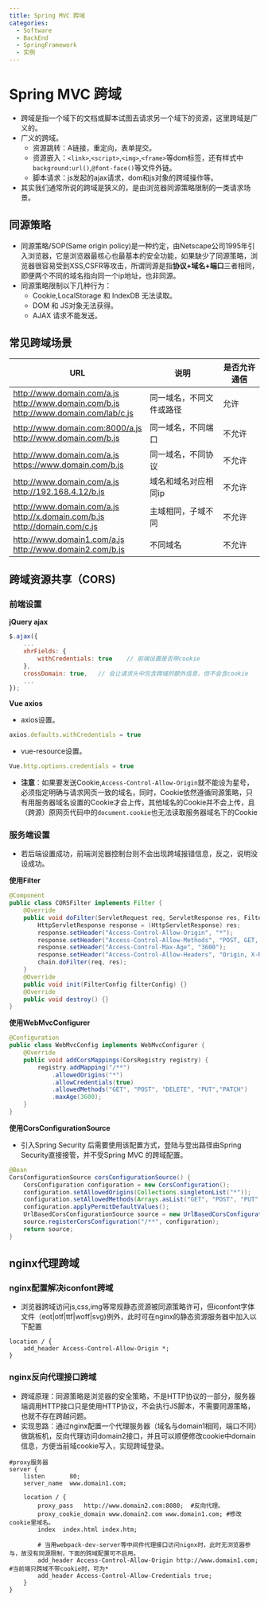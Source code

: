 ```yaml
---
title: Spring MVC 跨域
categories:
  - Software
  - BackEnd
  - SpringFramework
  - 实例
---
```

# Spring MVC 跨域

- 跨域是指一个域下的文档或脚本试图去请求另一个域下的资源，这里跨域是广义的。
- 广义的跨域。
    - 资源跳转：A链接，重定向，表单提交。
    - 资源嵌入：`<link>`,`<script>`,`<img>`,`<frame>`等dom标签，还有样式中`background:url()`,`@font-face()`等文件外链。
    - 脚本请求：js发起的ajax请求，dom和js对象的跨域操作等。
- 其实我们通常所说的跨域是狭义的，是由浏览器同源策略限制的一类请求场景。

## 同源策略

- 同源策略/SOP(Same origin policy)是一种约定，由Netscape公司1995年引入浏览器，它是浏览器最核心也最基本的安全功能，如果缺少了同源策略，浏览器很容易受到XSS,CSFR等攻击，所谓同源是指**协议+域名+端口**三者相同，即便两个不同的域名指向同一个ip地址，也非同源。
- 同源策略限制以下几种行为：
    - Cookie,LocalStorage 和 IndexDB 无法读取。
    - DOM 和 JS对象无法获得。
    - AJAX 请求不能发送。

## 常见跨域场景

| URL                                                          | 说明                     | 是否允许通信 |
| ------------------------------------------------------------ | ------------------------ | ------------ |
| http://www.domain.com/a.js<br/>http://www.domain.com/b.js<br/>http://www.domain.com/lab/c.js | 同一域名，不同文件或路径 | 允许         |
| http://www.domain.com:8000/a.js<br/>http://www.domain.com/b.js | 同一域名，不同端口       | 不允许       |
| http://www.domain.com/a.js<br/>https://www.domain.com/b.js   | 同一域名，不同协议       | 不允许       |
| http://www.domain.com/a.js<br/>http://192.168.4.12/b.js      | 域名和域名对应相同ip     | 不允许       |
| http://www.domain.com/a.js<br/>http://x.domain.com/b.js<br/>http://domain.com/c.js | 主域相同，子域不同       | 不允许       |
| http://www.domain1.com/a.js<br/>http://www.domain2.com/b.js  | 不同域名                 | 不允许       |

##  跨域资源共享（CORS)

###  前端设置

**jQuery ajax**

```js
$.ajax({
    ...
    xhrFields: {
        withCredentials: true    // 前端设置是否带cookie
    },
    crossDomain: true,   // 会让请求头中包含跨域的额外信息，但不会含cookie
    ...
});
```

**Vue axios**

- axios设置。

```js
axios.defaults.withCredentials = true
```

- vue-resource设置。

```js
Vue.http.options.credentials = true
```

- **注意**：如果要发送Cookie,`Access-Control-Allow-Origin`就不能设为星号，必须指定明确与请求网页一致的域名，同时，Cookie依然遵循同源策略，只有用服务器域名设置的Cookie才会上传，其他域名的Cookie并不会上传，且（跨源）原网页代码中的`document.cookie`也无法读取服务器域名下的Cookie

### 服务端设置

- 若后端设置成功，前端浏览器控制台则不会出现跨域报错信息，反之，说明没设成功。

**使用Filter**

```java
@Component
public class CORSFilter implements Filter {
    @Override
    public void doFilter(ServletRequest req, ServletResponse res, FilterChain chain) throws IOException, ServletException {
        HttpServletResponse response = (HttpServletResponse) res;
        response.setHeader("Access-Control-Allow-Origin", "*");
        response.setHeader("Access-Control-Allow-Methods", "POST, GET, OPTIONS, DELETE");
        response.setHeader("Access-Control-Max-Age", "3600");
        response.setHeader("Access-Control-Allow-Headers", "Origin, X-Requested-With, Content-Type, Accept");
        chain.doFilter(req, res);
    }
    @Override
    public void init(FilterConfig filterConfig) {}
    @Override
    public void destroy() {}
}
```

**使用WebMvcConfigurer**

```java
@Configuration
public class WebMvcConfig implements WebMvcConfigurer {
    @Override
    public void addCorsMappings(CorsRegistry registry) {
        registry.addMapping("/**")
            .allowedOrigins("*")
            .allowCredentials(true)
            .allowedMethods("GET", "POST", "DELETE", "PUT","PATCH")
            .maxAge(3600);
    }
}
```

**使用CorsConfigurationSource**

- 引入Spring Security 后需要使用该配置方式，登陆与登出路径由Spring Security直接接管，并不受Spring MVC 的跨域配置。

```java
@Bean
CorsConfigurationSource corsConfigurationSource() {
    CorsConfiguration configuration = new CorsConfiguration();
    configuration.setAllowedOrigins(Collections.singletonList("*"));
    configuration.setAllowedMethods(Arrays.asList("GET", "POST", "PUT", "DELETE"));
    configuration.applyPermitDefaultValues();
    UrlBasedCorsConfigurationSource source = new UrlBasedCorsConfigurationSource();
    source.registerCorsConfiguration("/**", configuration);
    return source;
}
```

##  nginx代理跨域

### nginx配置解决iconfont跨域

- 浏览器跨域访问js,css,img等常规静态资源被同源策略许可，但iconfont字体文件（eot|otf|ttf|woff|svg)例外，此时可在nginx的静态资源服务器中加入以下配置

```nginx
location / {
    add_header Access-Control-Allow-Origin *;
}
```

### nginx反向代理接口跨域

- 跨域原理：同源策略是浏览器的安全策略，不是HTTP协议的一部分，服务器端调用HTTP接口只是使用HTTP协议，不会执行JS脚本，不需要同源策略，也就不存在跨越问题。
- 实现思路：通过nginx配置一个代理服务器（域名与domain1相同，端口不同）做跳板机，反向代理访问domain2接口，并且可以顺便修改cookie中domain信息，方便当前域cookie写入，实现跨域登录。

```nginx
#proxy服务器
server {
    listen       80;
    server_name  www.domain1.com;

    location / {
        proxy_pass   http://www.domain2.com:8080;  #反向代理。
        proxy_cookie_domain www.domain2.com www.domain1.com; #修改cookie里域名。
        index  index.html index.htm;

        # 当用webpack-dev-server等中间件代理接口访问nignx时，此时无浏览器参与，故没有同源限制，下面的跨域配置可不启用。
        add_header Access-Control-Allow-Origin http://www.domain1.com;  #当前端只跨域不带cookie时，可为*
        add_header Access-Control-Allow-Credentials true;
    }
}
```